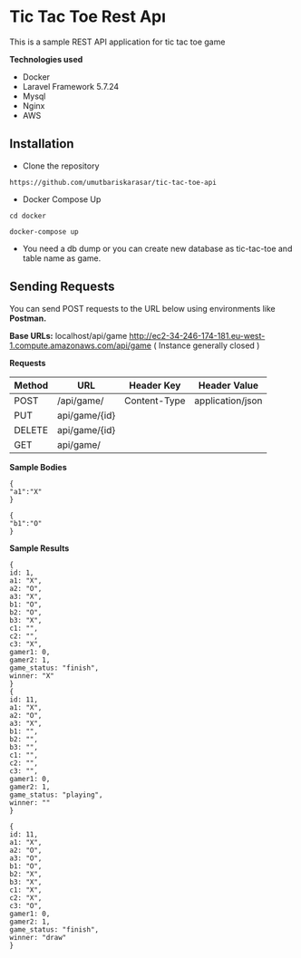 # Tic Tac Toe Rest Apı 

This is a sample REST API application for tic tac toe game 

**Technologies used**
- Docker
- Laravel Framework 5.7.24
- Mysql 
- Nginx 
- AWS

## Installation
* Clone the repository 

`https://github.com/umutbariskarasar/tic-tac-toe-api`

* Docker Compose Up

`cd docker`

`docker-compose up`

* You need a db dump or you can create new database as tic-tac-toe and table name as game. 


## Sending Requests
You can send POST requests to the URL below using environments like **Postman.** 

**Base URLs:**
localhost/api/game 
http://ec2-34-246-174-181.eu-west-1.compute.amazonaws.com/api/game ( Instance generally closed )


**Requests**

| Method | URL            | Header Key    | Header Value     |
| -------|----------------|---------------|----------------- |
| POST   | /api/game/     | Content-Type  | application/json |
| PUT    | api/game/{id}  |               |                  |
| DELETE | api/game/{id}  |               |                  |
| GET    | api/game/      |               |                  |



**Sample Bodies**

```
{
"a1":"X"
}

{
"b1":"O"
}
```

**Sample Results**

```
{
id: 1,
a1: "X",
a2: "O",
a3: "X",
b1: "O",
b2: "O",
b3: "X",
c1: "",
c2: "",
c3: "X",
gamer1: 0,
gamer2: 1,
game_status: "finish",
winner: "X"
}
{
id: 11,
a1: "X",
a2: "O",
a3: "X",
b1: "",
b2: "",
b3: "",
c1: "",
c2: "",
c3: "",
gamer1: 0,
gamer2: 1,
game_status: "playing",
winner: ""
}

{
id: 11,
a1: "X",
a2: "O",
a3: "O",
b1: "O",
b2: "X",
b3: "X",
c1: "X",
c2: "X",
c3: "O",
gamer1: 0,
gamer2: 1,
game_status: "finish",
winner: "draw"
}
```
